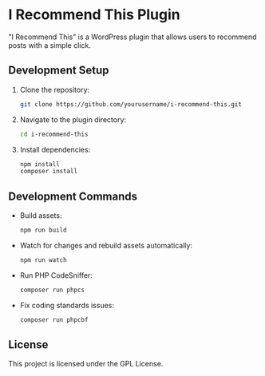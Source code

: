 # I Recommend This Plugin

"I Recommend This" is a WordPress plugin that allows users to recommend posts with a simple click.

## Development Setup

1. Clone the repository:

   ```sh
   git clone https://github.com/yourusername/i-recommend-this.git
   ```

2. Navigate to the plugin directory:

   ```sh
   cd i-recommend-this
   ```

3. Install dependencies:

   ```sh
   npm install
   composer install
   ```

## Development Commands

- Build assets:

  ```sh
  npm run build
  ```

- Watch for changes and rebuild assets automatically:

  ```sh
  npm run watch
  ```

- Run PHP CodeSniffer:

  ```sh
  composer run phpcs
  ```

- Fix coding standards issues:

  ```sh
  composer run phpcbf
  ```

## License

This project is licensed under the GPL License.
